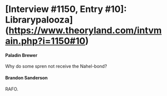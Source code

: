# [Interview #1150, Entry #10]: Librarypalooza](https://www.theoryland.com/intvmain.php?i=1150#10)

#### Paladin Brewer

Why do some spren not receive the Nahel-bond?

#### Brandon Sanderson

RAFO.

